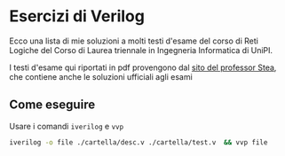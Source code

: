 # Esercizi di Verilog

Ecco una lista di mie soluzioni a molti testi d'esame del corso di Reti Logiche del Corso di Laurea triennale in Ingegneria Informatica di UniPI.

I testi d'esame qui riportati in pdf provengono dal 
[sito del professor Stea](http://docenti.ing.unipi.it/~a080368/Teaching/RetiLogiche/Testi.html "Vai al sito"), che contiene anche le soluzioni ufficiali agli esami

## Come eseguire

Usare i comandi ```iverilog``` e ```vvp```
```bash
iverilog -o file ./cartella/desc.v ./cartella/test.v  && vvp file
```